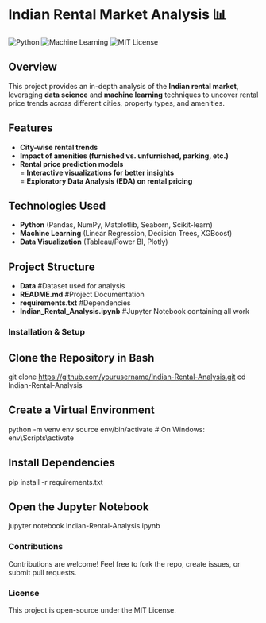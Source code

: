 #  Indian Rental Market Analysis 📊 

![Python](https://img.shields.io/badge/Python-3.8-blue)
![Machine Learning](https://img.shields.io/badge/Machine%20Learning-Scikit--Learn-orange)
![MIT License](https://img.shields.io/badge/License-MIT-green)

##  Overview  
This project provides an in-depth analysis of the **Indian rental market**, leveraging **data science** and **machine learning** techniques to uncover rental price trends across different cities, property types, and amenities.  

##  Features  
- **City-wise rental trends**  
- **Impact of amenities (furnished vs. unfurnished, parking, etc.)**  
- **Rental price prediction models**  
= **Interactive visualizations for better insights**  
= **Exploratory Data Analysis (EDA) on rental pricing**  

##  Technologies Used  
- **Python** (Pandas, NumPy, Matplotlib, Seaborn, Scikit-learn)  
- **Machine Learning** (Linear Regression, Decision Trees, XGBoost)  
- **Data Visualization** (Tableau/Power BI, Plotly)   

##  Project Structure  
- **Data** #Dataset used for analysis
- **README.md** #Project Documentation  
- **requirements.txt** #Dependencies  
- **Indian_Rental_Analysis.ipynb** #Jupyter Notebook containing all work
  
### Installation & Setup  

##  Clone the Repository in Bash
git clone https://github.com/yourusername/Indian-Rental-Analysis.git
cd Indian-Rental-Analysis

## Create a Virtual Environment
python -m venv env
source env/bin/activate  # On Windows: env\Scripts\activate

##  Install Dependencies
pip install -r requirements.txt

## Open the Jupyter Notebook
jupyter notebook Indian-Rental-Analysis.ipynb

###  Contributions
Contributions are welcome! Feel free to fork the repo, create issues, or submit pull requests.

### License
This project is open-source under the MIT License.







